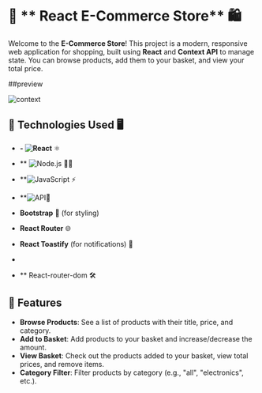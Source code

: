 
# 🛒 ** React E-Commerce Store** 🛍️

Welcome to the **E-Commerce Store**! This project is a modern, responsive web application for shopping, built using **React** and **Context API** to manage state. You can browse products, add them to your basket, and view your total price.

##preview

![context](https://github.com/user-attachments/assets/49b60baf-c178-48bf-9b83-a1d8f0dfb067)



## 🚀 **Technologies Used** 🖥️

- **- ![React](https://img.shields.io/badge/React-50%25-blue)** ⚛️
- ** ![Node.js](https://img.shields.io/badge/Node.js-40%25-green) 🧑‍💻
- **![JavaScript](https://img.shields.io/badge/JavaScript-60%25-blue) ⚡️
-  **![API](https://img.shields.io/badge/API-55%25-yellow)📡
-  **Bootstrap** 🧴 (for styling)
- **React Router** 🌐
- **React Toastify** (for notifications) 🔔
-


- ** React-router-dom 🛠️

## 🔧 **Features** 

- **Browse Products**: See a list of products with their title, price, and category.
- **Add to Basket**: Add products to your basket and increase/decrease the amount.
- **View Basket**: Check out the products added to your basket, view total prices, and remove items.
- **Category Filter**: Filter products by category (e.g., "all", "electronics", etc.).


